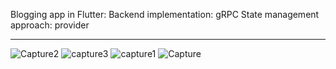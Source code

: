 
Blogging app  in Flutter:
Backend implementation: gRPC
State management approach: provider
**************************************************************************************************************************************


![Capture2](https://user-images.githubusercontent.com/46449085/125743799-3bd03824-7d6c-4c62-924d-6ca0479f6dd8.PNG)
![capture3](https://user-images.githubusercontent.com/46449085/125743816-853d5248-b2c9-4c9e-8085-da0b1d525126.PNG)
![capture1](https://user-images.githubusercontent.com/46449085/125743932-f74b7269-a0ea-418f-af1c-3dad55ebab60.PNG)
![Capture](https://user-images.githubusercontent.com/46449085/125744506-22ce91be-92ad-47d6-b746-4f091d9064de.PNG)



